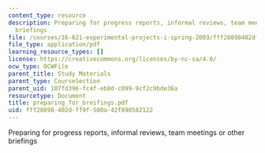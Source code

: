 ```yaml
---
content_type: resource
description: Preparing for progress reports, informal reviews, team meetings or other
  briefings
file: /courses/16-621-experimental-projects-i-spring-2003/fff28898402dff9f500a42f890582122_preparing_for_breifings.pdf
file_type: application/pdf
learning_resource_types: []
license: https://creativecommons.org/licenses/by-nc-sa/4.0/
ocw_type: OCWFile
parent_title: Study Materials
parent_type: CourseSection
parent_uid: 107fd396-fc4f-eb8d-c099-9cf2c9bde36a
resourcetype: Document
title: preparing_for_breifings.pdf
uid: fff28898-402d-ff9f-500a-42f890582122
---
```

Preparing for progress reports, informal reviews, team meetings or other briefings